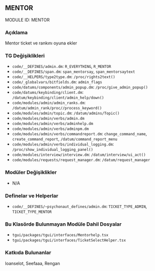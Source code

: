 ## MENTOR

MODULE ID: MENTOR

### Açıklama

Mentor ticket ve rankını oyuna ekler

### TG Değişiklikleri

- `code/__DEFINES/admin.dm`: `R_EVERYTHING`, `R_MENTOR`
- `code/__DEFINES/span.dm`: `span_mentorsay`, `span_mentorsaytext`
- `code/__HELPERS/type2type.dm`: `/proc/rights2text()`
- `code/_globalvars/bitfields.dm`: `admin_flags`
- `code/datums/components/admin_popup.dm`: `/proc/give_admin_popup()`
- `code/datums/keybinding/client.dm`: `/datum/keybinding/client/admin_help/down()`
- `code/modules/admin/admin_ranks.dm`: `/datum/admin_rank/proc//process_keyword()`
- `code/modules/admin/topic.dm`: `/datum/admins/Topic()`
- `code/modules/admin/verbs/admin.dm`
- `code/modules/admin/verbs/adminhelp.dm`
- `code/modules/admin/verbs/adminpm.dm`
- `code/modules/admin/verbs/commandreport.dm`: `change_command_name`, `create_command_report`, `/datum/command_report_menu`
- `code/modules/admin/verbs/individual_logging.dm`: `/proc/show_individual_logging_panel()`
- `code/modules/interview/interview.dm`: `/datum/interview/ui_act()`
- `code/modules/requests/request_manager.dm`: `/datum/request_manager`

### Modüler Değişiklikler

- N/A

### Definelar ve Helperlar

- `code/__DEFINES/~psychonaut_defines/admin.dm`: `TICKET_TYPE_ADMIN`, `TICKET_TYPE_MENTOR`

### Bu Klasörde Bulunmayan Modüle Dahil Dosyalar

- `tgui/packages/tgui/interfaces/Mentorhelp.tsx`
- `tgui/packages/tgui/interfaces/TicketSelectHelper.tsx`

### Katkıda Bulunanlar

loanselot, Seefaaa, Rengan
